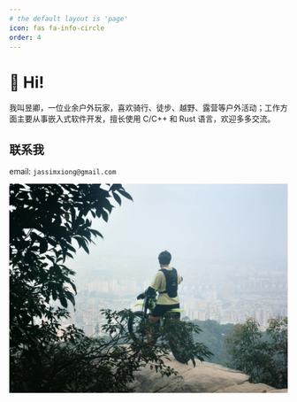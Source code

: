 ```yaml
---
# the default layout is 'page'
icon: fas fa-info-circle
order: 4
---
```


# 👋 Hi!

我叫昱卿，一位业余户外玩家，喜欢骑行、徒步、越野、露营等户外活动；工作方面主要从事嵌入式软件开发，擅长使用 C/C++ 和 Rust 语言，欢迎多多交流。

## 联系我

email: `jassimxiong@gmail.com` <br>

![me img](/assets/img/favicons/about.webp)